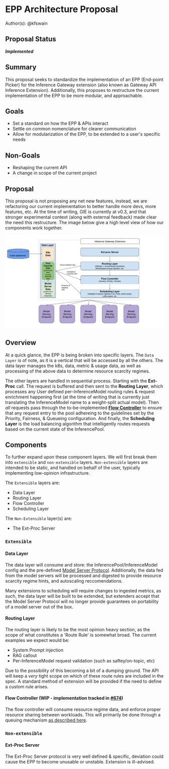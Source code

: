 # EPP Architecture Proposal

Author(s): @kfswain
## Proposal Status
 ***Implemented***

## Summary

This proposal seeks to standardize the implementation of an EPP (End-point Picker) for the Inference Gateway extension (also known as Gateway API Inference Extension). Additionally, this proposes to restructure the current implementation of the EPP to be more modular, and approachable.

## Goals

- Set a standard on how the EPP & APIs interact
- Settle on common nomenclature for clearer communication
- Allow for modularization of the EPP, to be extended to a user's specific needs

## Non-Goals

- Reshaping the current API
- A change in scope of the current project

## Proposal

This proposal is not proposing any net new features, instead, we are refactoring our current implementation to better handle more devs, more features, etc. At the time of writing, GIE is currently at v0.3, and that stronger experimental context (along with external feedback) made clear the need this restructure. The image below give a high level view of how our components work together.

<img src="./images/epp_arch.svg" alt="Scheduling Algorithm" width="1000" />

## Overview
At a quick glance, the EPP is being broken into specific layers. The `Data Layer` is of note, as it is a vertical that will be accessed by all the others. The data layer manages the k8s, data, metric & usage data, as well as processing of the above data to determine resource scarcity regimes.

The other layers are handled in sequential process. Starting with the **Ext-Proc** call. The request is buffered and then sent to the **Routing Layer**, which processes any User defined per-InferenceModel routing rules & request enrichment happening first (at the time of writing that is currently just translating the InferenceModel name to a weight-split actual model). Then _all_ requests pass through the to-be-implemented [**Flow Controller**](https://github.com/kubernetes-sigs/gateway-api-inference-extension/issues/674) to ensure that any request entry to the pool adhereing to the guidelines set by the Priority, Fairness, & Queueing configuration. And finally, the **Scheduling Layer** is the load balancing algorithm that intelligently routes requests based on the current state of the InferencePool.

## Components

To further expand upon these component layers. We will first break them into `extensible` and `non-extensible` layers. `Non-extensible` layers are intended to be static, and handled on behalf of the user, typically implementing low-opinion infrastructure. 

The `Extensible` layers are:
- Data Layer
- Routing Layer
- Flow Controller
- Scheduling Layer

The `Non-Extensible` layer(s) are:
- The Ext-Proc Server

### `Extensible`

#### Data Layer

The data layer will consume and store: the InferencePool/InferenceModel config and the pre-defined [Model Server Protocol](../003-model-server-protocol/README.md). Additionally, the data fed from the model servers will be processed and digested to provide resource scarcity regime hints, and autoscaling reccomendations.

Many extensions to scheduling will require changes to ingested metrics, as such, the data layer will be built to be extended, but extenders accept that the Model Server Protocol will no longer provide guarantees on portability of a model server out of the box. 

#### Routing Layer

The routing layer is likely to be the most opinion heavy section, as the scope of what constitutes a 'Route Rule' is somewhat broad. The current examples we expect would be:

- System Prompt injection
- RAG callout
- Per-InferenceModel request validation (such as saftey/on-topic, etc)

Due to the possibility of this becoming a bit of a dumping ground. The API will keep a _very_ tight scope on which of these route rules are included in the spec. A standard method of extension will be provided if the need to define a custom rule arises.

#### Flow Controller (WIP - implementation tracked in [#674](https://github.com/kubernetes-sigs/gateway-api-inference-extension/issues/674))

The flow controller will consume resource regime data, and enforce proper resource sharing between workloads. This will primarily be done through a queuing mechanism [as described here](https://docs.google.com/document/d/1VZL7opFWuwgWquvgiOzLlXAJ633qZ9U-A0ZixGjBgaI/edit?usp=sharing).



### `Non-extensible`

#### Ext-Proc Server

The Ext-Proc Server protocol is very well defined & specific, deviation could cause the EPP to become unusable or unstable. Extension is ill-advised.
